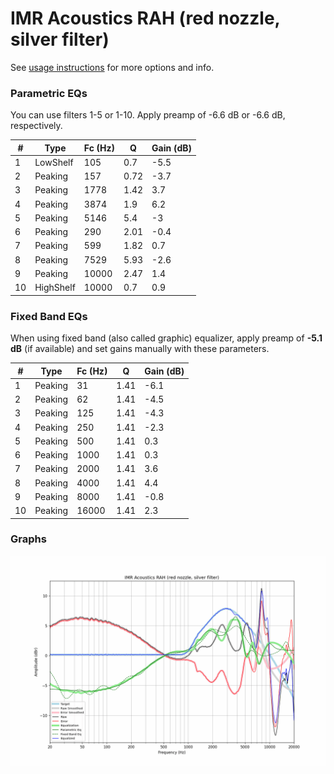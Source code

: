 # IMR Acoustics RAH (red nozzle, silver filter)
See [usage instructions](https://github.com/jaakkopasanen/AutoEq#usage) for more options and info.

### Parametric EQs
You can use filters 1-5 or 1-10. Apply preamp of -6.6 dB or -6.6 dB, respectively.

|   # | Type      |   Fc (Hz) |    Q |   Gain (dB) |
|-----|-----------|-----------|------|-------------|
|   1 | LowShelf  |       105 | 0.7  |        -5.5 |
|   2 | Peaking   |       157 | 0.72 |        -3.7 |
|   3 | Peaking   |      1778 | 1.42 |         3.7 |
|   4 | Peaking   |      3874 | 1.9  |         6.2 |
|   5 | Peaking   |      5146 | 5.4  |        -3   |
|   6 | Peaking   |       290 | 2.01 |        -0.4 |
|   7 | Peaking   |       599 | 1.82 |         0.7 |
|   8 | Peaking   |      7529 | 5.93 |        -2.6 |
|   9 | Peaking   |     10000 | 2.47 |         1.4 |
|  10 | HighShelf |     10000 | 0.7  |         0.9 |

### Fixed Band EQs
When using fixed band (also called graphic) equalizer, apply preamp of **-5.1 dB** (if available) and set gains manually with these parameters.

|   # | Type    |   Fc (Hz) |    Q |   Gain (dB) |
|-----|---------|-----------|------|-------------|
|   1 | Peaking |        31 | 1.41 |        -6.1 |
|   2 | Peaking |        62 | 1.41 |        -4.5 |
|   3 | Peaking |       125 | 1.41 |        -4.3 |
|   4 | Peaking |       250 | 1.41 |        -2.3 |
|   5 | Peaking |       500 | 1.41 |         0.3 |
|   6 | Peaking |      1000 | 1.41 |         0.3 |
|   7 | Peaking |      2000 | 1.41 |         3.6 |
|   8 | Peaking |      4000 | 1.41 |         4.4 |
|   9 | Peaking |      8000 | 1.41 |        -0.8 |
|  10 | Peaking |     16000 | 1.41 |         2.3 |

### Graphs
![](./IMR%20Acoustics%20RAH%20(red%20nozzle,%20silver%20filter).png)
